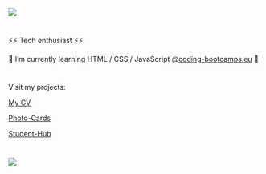 ![](https://github-readme-stats.vercel.app/api?username=3ddy1337&show_icons=true&theme=gruvbox)
#
⚡⚡ Tech enthusiast ⚡⚡

🌱 I’m currently learning HTML / CSS / JavaScript @[coding-bootcamps.eu](https://www.coding-bootcamps.eu) 🌱

#
Visit my projects: <br/>

[My CV](https://3ddy1337.github.io/cv-etienne/)

[Photo-Cards](https://3ddy1337.github.io/photo-card/)

[Student-Hub](https://3ddy1337.github.io/Student-Hub/)

#
![](https://github-readme-stats.vercel.app/api/top-langs/?username=3ddy1337&theme=gruvbox&border=false&include_all_commits=true&count_private=true&layout=compact)


<!--
**3ddy1337/3ddy1337** is a ✨ _special_ ✨ repository because its `README.md` (this file) appears on your GitHub profile.

Here are some ideas to get you started:

- 🔭 I’m currently working on ...
- 🌱 I’m currently learning ...
- 👯 I’m looking to collaborate on ...
- 🤔 I’m looking for help with ...
- 💬 Ask me about ...
- 📫 How to reach me: ...
- 😄 Pronouns: ...
- ⚡ Fun fact: ...
-->
